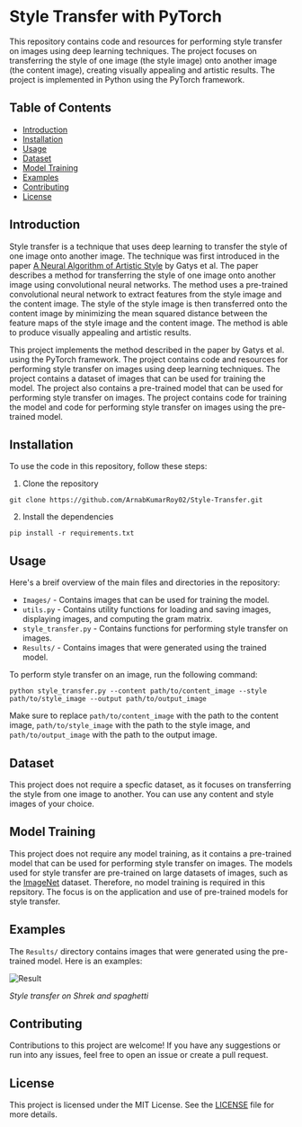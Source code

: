 # Style Transfer with PyTorch

This repository contains code and resources for performing style transfer on images using deep learning techniques. The project focuses on transferring the style of one image (the style image) onto another image (the content image), creating visually appealing and artistic results. The project is implemented in Python using the PyTorch framework.

## Table of Contents

- [Introduction](#introduction)
- [Installation](#installation)
- [Usage](#usage)
- [Dataset](#dataset)
- [Model Training](#model-training)
- [Examples](#examples)
- [Contributing](#contributing)
- [License](#license)

## Introduction

Style transfer is a technique that uses deep learning to transfer the style of one image onto another image. The technique was first introduced in the paper [A Neural Algorithm of Artistic Style](https://arxiv.org/abs/1508.06576) by Gatys et al. The paper describes a method for transferring the style of one image onto another image using convolutional neural networks. The method uses a pre-trained convolutional neural network to extract features from the style image and the content image. The style of the style image is then transferred onto the content image by minimizing the mean squared distance between the feature maps of the style image and the content image. The method is able to produce visually appealing and artistic results.

This project implements the method described in the paper by Gatys et al. using the PyTorch framework. The project contains code and resources for performing style transfer on images using deep learning techniques. The project contains a dataset of images that can be used for training the model. The project also contains a pre-trained model that can be used for performing style transfer on images. The project contains code for training the model and code for performing style transfer on images using the pre-trained model.

## Installation

To use the code in this repository, follow these steps:

1. Clone the repository

```shell
git clone https://github.com/ArnabKumarRoy02/Style-Transfer.git
```

2. Install the dependencies

```shell
pip install -r requirements.txt
```

## Usage

Here's a breif overview of the main files and directories in the repository:

- `Images/` - Contains images that can be used for training the model.
- `utils.py` - Contains utility functions for loading and saving images, displaying images, and computing the gram matrix.
- `style_transfer.py` - Contains functions for performing style transfer on images.
- `Results/` - Contains images that were generated using the trained model.

To perform style transfer on an image, run the following command:

```shell
python style_transfer.py --content path/to/content_image --style path/to/style_image --output path/to/output_image
```

Make sure to replace `path/to/content_image` with the path to the content image, `path/to/style_image` with the path to the style image, and `path/to/output_image` with the path to the output image.

## Dataset

This project does not require a specfic dataset, as it focuses on transferring the style from one image to another. You can use any content and style images of your choice.

## Model Training

This project does not require any model training, as it contains a pre-trained model that can be used for performing style transfer on images. The models used for style transfer are pre-trained on large datasets of images, such as the [ImageNet](https://www.image-net.org/update-mar-11-2021.php) dataset. Therefore, no model training is required in this repsitory. The focus is on the application and use of pre-trained models for style transfer.

## Examples

The `Results/` directory contains images that were generated using the pre-trained model. Here is an examples:

![Result](https://drive.google.com/file/d/1j9qRe9Z1kMmgwfsCnVTa2lnzl2zQkXcT/view?usp=share_link)
<p align-content="center">
    <em>Style transfer on Shrek and spaghetti</em>
</p>

## Contributing

Contributions to this project are welcome! If you have any suggestions or run into any issues, feel free to open an issue or create a pull request.

## License

This project is licensed under the MIT License. See the [LICENSE](LICENSE) file for more details.

